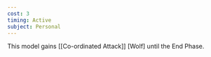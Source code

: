 ```yaml
---
cost: 3
timing: Active
subject: Personal
---
```

This model gains [[Co-ordinated Attack]] [Wolf] until the End Phase.